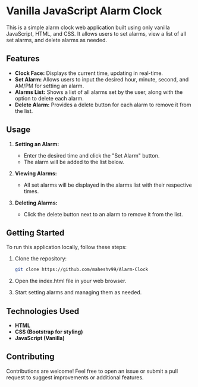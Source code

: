 ﻿# Vanilla JavaScript Alarm Clock

This is a simple alarm clock web application built using only vanilla JavaScript, HTML, and CSS. It allows users to set alarms, view a list of all set alarms, and delete alarms as needed.

## Features

- **Clock Face:** Displays the current time, updating in real-time.
- **Set Alarm:** Allows users to input the desired hour, minute, second, and AM/PM for setting an alarm.
- **Alarms List:** Shows a list of all alarms set by the user, along with the option to delete each alarm.
- **Delete Alarm:** Provides a delete button for each alarm to remove it from the list.

## Usage

1. **Setting an Alarm:**
   - Enter the desired time and click the "Set Alarm" button.
   - The alarm will be added to the list below.

2. **Viewing Alarms:**
   - All set alarms will be displayed in the alarms list with their respective times.

3. **Deleting Alarms:**
   - Click the delete button next to an alarm to remove it from the list.

## Getting Started

To run this application locally, follow these steps:

1. Clone the repository:

   ```bash
   git clone https://github.com/maheshv99/Alarm-Clock

2. Open the index.html file in your web browser.
3. Start setting alarms and managing them as needed.


## Technologies Used

- **HTML** 
- **CSS (Bootstrap for styling)** 
- **JavaScript (Vanilla)** 


## Contributing

Contributions are welcome! Feel free to open an issue or submit a pull request to suggest improvements or additional features.
